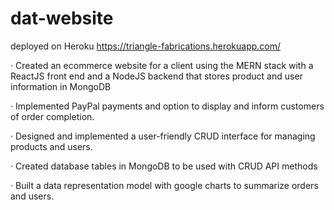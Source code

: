 # dat-website

deployed on Heroku
https://triangle-fabrications.herokuapp.com/


· Created an ecommerce website for a client using the MERN stack with a ReactJS front end and a NodeJS backend that stores product and user information in MongoDB

· Implemented PayPal payments and option to display and inform customers of order completion.

· Designed and implemented a user-friendly CRUD interface for managing products and users.

· Created database tables in MongoDB to be used with CRUD API methods

· Built a data representation model with google charts to summarize orders and users.
